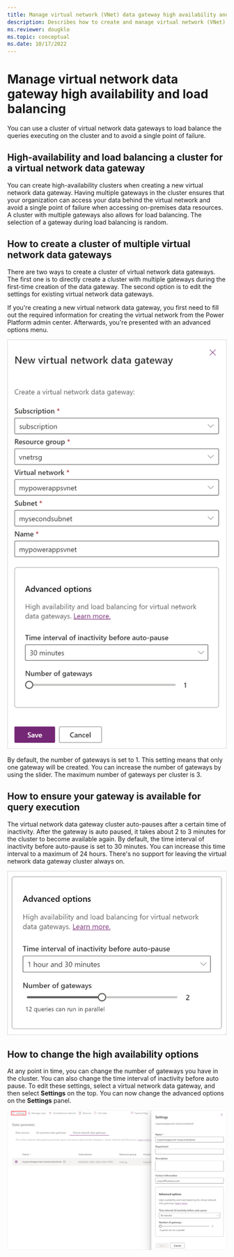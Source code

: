 ```yaml
---
title: Manage virtual network (VNet) data gateway high availability and load balancing
description: Describes how to create and manage virtual network (VNet) data gateway clusters for high availability and load balancing.
ms.reviewer: dougklo
ms.topic: conceptual
ms.date: 10/17/2022
---
```


# Manage virtual network data gateway high availability and load balancing

You can use a cluster of virtual network data gateways to load balance the queries executing on the cluster and to avoid a single point of failure.

## High-availability and load balancing a cluster for a virtual network data gateway

You can create high-availability clusters when creating a new virtual network data gateway. Having multiple gateways in the cluster ensures that your organization can access your data behind the virtual network and avoid a single point of failure when accessing on-premises data resources. A cluster with multiple gateways also allows for load balancing. The selection of a gateway during load balancing is random.

## How to create a cluster of multiple virtual network data gateways

There are two ways to create a cluster of virtual network data gateways. The first one is to directly create a cluster with multiple gateways during the first-time creation of the data gateway. The second option is to edit the settings for existing virtual network data gateways.

If you're creating a new virtual network data gateway, you first need to fill out the required information for creating the virtual network from the Power Platform admin center. Afterwards, you're presented with an advanced options menu.

![Image of the VNet data gateway form, with the Subscription, Resource group, Virtual network, Subnet, and Name entries filled in.](media/high-availability-load-balancing/create-virtual-network.png)

By default, the number of gateways is set to 1. This setting means that only one gateway will be created. You can increase the number of gateways by using the slider. The maximum number of gateways per cluster is 3.

## How to ensure your gateway is available for query execution

The virtual network data gateway cluster auto-pauses after a certain time of inactivity. After the gateway is auto paused, it takes about 2 to 3 minutes for the cluster to become available again. By default, the time interval of inactivity before auto-pause is set to 30 minutes. You can increase this time interval to a maximum of 24 hours. There's no support for leaving the virtual network data gateway cluster always on.

![Image of the VNet gateway advanced options, with the Time interval set to 1 hour 30 minutes and the number of gateways set to 2.](media/high-availability-load-balancing/setting-time-interval.png)

## How to change the high availability options

At any point in time, you can change the number of gateways you have in the cluster. You can also change the time interval of inactivity before auto pause. To edit these settings, select a virtual network data gateway, and then select **Settings** on the top. You can now change the advanced options on the **Settings** panel.

[![Image with a VNet data gateway selected, the setting selection emphasized, and the Settings panel open.](media/high-availability-load-balancing/change-vnet-settings.png)](media/high-availability-load-balancing/change-vnet-settings.png#lightbox)
